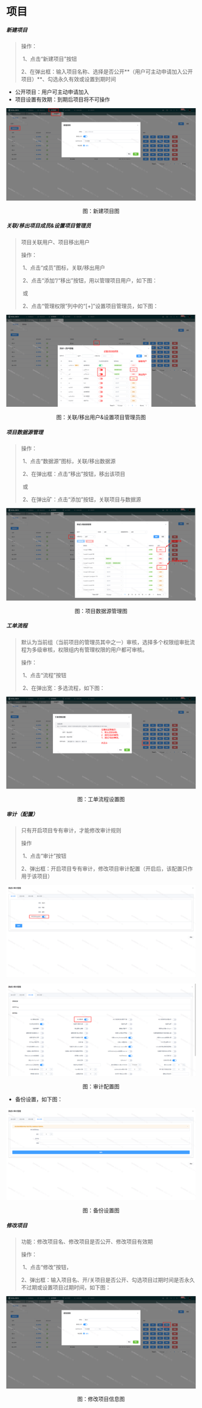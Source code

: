 # 项目



##### 新建项目

> 操作：
>
> ​  1、点击“新建项目”按钮
>
> ​  2、在弹出框：输入项目名称、选择是否公开**（用户可主动申请加入公开项目）**、勾选永久有效或设置到期时间

* 公开项目：用户可主动申请加入
* 项目设置有效期：到期后项目将不可操作

![image-20201207153123327](./img/project1.png)

<center>图：新建项目图</center>



##### 关联/移出项目成员&设置项目管理员

> 项目关联用户、项目移出用户
>
> 操作：
>
> ​  1、点击“成员”图标，关联/移出用户
>
> ​  2、点击“添加”/“移出”按钮，用以管理项目用户，如下图：
>
> ​  或
>
> ​  2、点击“管理权限”列中的“[+]”设置项目管理员，如下图：

![系统 - 项目用户管理](./img/project2.png)

<center>图：关联/移出用户&设置项目管理员图</center>



##### 项目数据源管理

> 操作：
>
> ​  1、点击“数据源”图标，关联/移出数据源
>
> ​  2、在弹出框：点击“移出”按钮，移出该项目
>
> ​  或
>
> ​  2、在弹出矿：点击“添加”按钮，关联项目与数据源

![系统 - 项目数据源管理](./img/project3.png)

<center>图：项目数据源管理图</center>



##### 工单流程

> 默认为当前组（当前项目的管理员其中之一）审核，选择多个权限组审批流程为多级审核，权限组内有管理权限的用户都可审核。
>
> 操作：
>
> ​  1、点击“流程”按钮
>
> ​  2、在弹出宽：多选流程，如下图：

![系统 - 审计流程](./img/project4.png)

<center>图：工单流程设置图</center>



##### 审计（配置）

> 只有开启项目专有审计，才能修改审计规则
>
> 操作
>
> ​  1、点击“审计”按钮
>
> ​  2、弹出框：开启项目专有审计，修改项目审计配置（开启后，该配置只作用于该项目）

![系统 - 审计](./img/project5.png)

![](./img/project6.png)

<center>图：审计配置图</center>



* 备份设置，如下图：

![image-20201207172010737](./img/project7.png)

<center>图：备份设置图</center>




##### 修改项目

> 功能：修改项目名、修改项目是否公开、修改项目有效期
>
> 操作：
>
> ​  1、点击“修改”按钮，
>
> ​  2、弹出框：输入项目名、开/关项目是否公开、勾选项目过期时间是否永久不过期或设置项目过期时间，如下图：

![image-20201207174908655](./img/project8.png)

<center>图：修改项目信息图</center>







